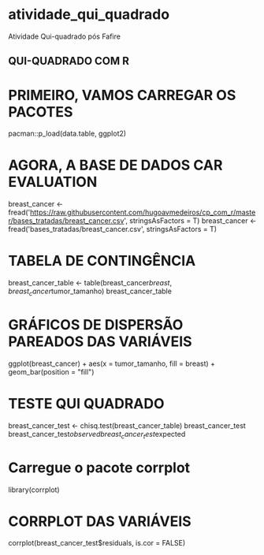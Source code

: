 # atividade_qui_quadrado
Atividade Qui-quadrado pós Fafire
## QUI-QUADRADO COM R ##
# PRIMEIRO, VAMOS CARREGAR OS PACOTES
pacman::p_load(data.table, ggplot2)

# AGORA, A BASE DE DADOS CAR EVALUATION #
breast_cancer <- fread('https://raw.githubusercontent.com/hugoavmedeiros/cp_com_r/master/bases_tratadas/breast_cancer.csv', stringsAsFactors = T)
breast_cancer <- fread('bases_tratadas/breast_cancer.csv', stringsAsFactors = T)

# TABELA DE CONTINGÊNCIA #
breast_cancer_table <- table(breast_cancer$breast, breast_cancer$tumor_tamanho)
breast_cancer_table

# GRÁFICOS DE DISPERSÃO PAREADOS DAS VARIÁVEIS #
ggplot(breast_cancer) + aes(x = tumor_tamanho, fill = breast) + geom_bar(position = "fill")

# TESTE QUI QUADRADO #
breast_cancer_test <- chisq.test(breast_cancer_table)
breast_cancer_test
breast_cancer_test$observed
breast_cancer_test$expected

# Carregue o pacote corrplot
library(corrplot)

# CORRPLOT DAS VARIÁVEIS #
corrplot(breast_cancer_test$residuals, is.cor = FALSE)

